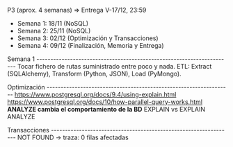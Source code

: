 P3 (aprox. 4 semanas) => Entrega V-17/12, 23:59

* Semana 1: 18/11 (NoSQL)
* Semana 2: 25/11 (NoSQL)
* Semana 3: 02/12 (Optimización y Transacciones)
* Semana 4: 09/12 (Finalización, Memoria y Entrega)


Semana 1 ----------------------------------------------------------------------
Tocar fichero de rutas suministrado entre poco y nada.
ETL: Extract (SQLAlchemy), Transform (Python, JSON), Load (PyMongo).

Optimización ------------------------------------------------------------------
https://www.postgresql.org/docs/9.4/using-explain.html
https://www.postgresql.org/docs/10/how-parallel-query-works.html
**ANALYZE cambia el comportamiento de la BD**
EXPLAIN vs EXPLAIN ANALYZE


Transacciones -----------------------------------------------------------------
NOT FOUND -> traza: 0 filas afectadas
